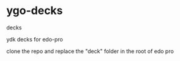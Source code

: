 # ygo-decks
decks

ydk decks for edo-pro

clone the repo and replace the "deck" folder in the root of edo pro

